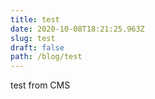 ```yaml
---
title: test
date: 2020-10-08T18:21:25.963Z
slug: test
draft: false
path: /blog/test
---
```

test from CMS